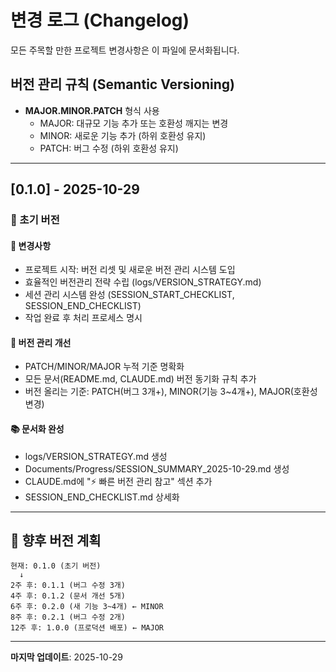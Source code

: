 # 변경 로그 (Changelog)

모든 주목할 만한 프로젝트 변경사항은 이 파일에 문서화됩니다.

## 버전 관리 규칙 (Semantic Versioning)

- **MAJOR.MINOR.PATCH** 형식 사용
  - MAJOR: 대규모 기능 추가 또는 호환성 깨지는 변경
  - MINOR: 새로운 기능 추가 (하위 호환성 유지)
  - PATCH: 버그 수정 (하위 호환성 유지)

---

## [0.1.0] - 2025-10-29

### 🎯 초기 버전

#### 📝 변경사항
- 프로젝트 시작: 버전 리셋 및 새로운 버전 관리 시스템 도입
- 효율적인 버전관리 전략 수립 (logs/VERSION_STRATEGY.md)
- 세션 관리 시스템 완성 (SESSION_START_CHECKLIST, SESSION_END_CHECKLIST)
- 작업 완료 후 처리 프로세스 명시

#### 🔄 버전 관리 개선
- PATCH/MINOR/MAJOR 누적 기준 명확화
- 모든 문서(README.md, CLAUDE.md) 버전 동기화 규칙 추가
- 버전 올리는 기준: PATCH(버그 3개+), MINOR(기능 3~4개+), MAJOR(호환성 변경)

#### 📚 문서화 완성
- logs/VERSION_STRATEGY.md 생성
- Documents/Progress/SESSION_SUMMARY_2025-10-29.md 생성
- CLAUDE.md에 "⚡ 빠른 버전 관리 참고" 섹션 추가
- SESSION_END_CHECKLIST.md 상세화

---

## 🎯 향후 버전 계획

```
현재: 0.1.0 (초기 버전)
  ↓
2주 후: 0.1.1 (버그 수정 3개)
4주 후: 0.1.2 (문서 개선 5개)
6주 후: 0.2.0 (새 기능 3~4개) ← MINOR
8주 후: 0.2.1 (버그 수정 2개)
12주 후: 1.0.0 (프로덕션 배포) ← MAJOR
```

---

**마지막 업데이트**: 2025-10-29
